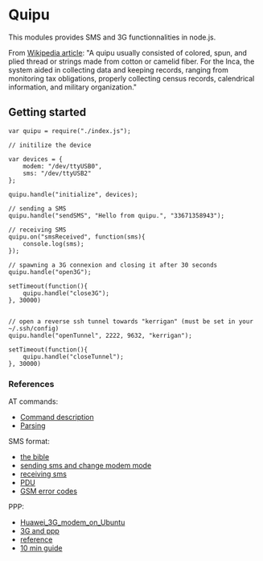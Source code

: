# Quipu

This modules provides SMS and 3G functionnalities in node.js.

From [Wikipedia article](http://en.wikipedia.org/wiki/Quipu):
"A quipu usually consisted of colored, spun, and plied thread or strings made from cotton or camelid fiber. For the Inca, the system aided in collecting data and keeping records, ranging from monitoring tax obligations, properly collecting census records, calendrical information, and military organization."

## Getting started

```
var quipu = require("./index.js");

// initilize the device

var devices = {
    modem: "/dev/ttyUSB0",
    sms: "/dev/ttyUSB2"
};

quipu.handle("initialize", devices);

// sending a SMS
quipu.handle("sendSMS", "Hello from quipu.", "33671358943");

// receiving SMS
quipu.on("smsReceived", function(sms){
    console.log(sms);       
});

// spawning a 3G connexion and closing it after 30 seconds
quipu.handle("open3G");

setTimeout(function(){
    quipu.handle("close3G");
}, 30000)


// open a reverse ssh tunnel towards "kerrigan" (must be set in your ~/.ssh/config)
quipu.handle("openTunnel", 2222, 9632, "kerrigan");

setTimeout(function(){
    quipu.handle("closeTunnel");
}, 30000)

```



### References

AT commands:

- [Command description](http://m2msupport.net/m2msupport/atclck-facility-lock/)
- [Parsing](http://www.codeproject.com/Articles/85636/Introduction-to-AT-commands-and-its-uses)

SMS format:

- [the bible](http://www.developershome.com/sms/)
- [sending sms and change modem mode](https://myraspberryandme.wordpress.com/2013/09/13/short-message-texting-sms-with-huawei-e220/)
- [receiving sms](http://www.smssolutions.net/tutorials/gsm/receivesmsat/)
- [PDU](https://github.com/emilsedgh/pdu)
- [GSM error codes](http://www.smssolutions.net/tutorials/gsm/gsmerrorcodes/)

PPP:

- [Huawei_3G_modem_on_Ubuntu](http://www.crashcourse.ca/wiki/index.php/Huawei_3G_modem_on_Ubuntu)
- [3G and ppp](https://wiki.archlinux.org/index.php/3G_and_GPRS_modems_with_pppd)
- [reference](http://www.tldp.org/HOWTO/PPP-HOWTO/x761.html)
- [10 min guide](http://www.linuxjournal.com/article/2109?page=0,0)


